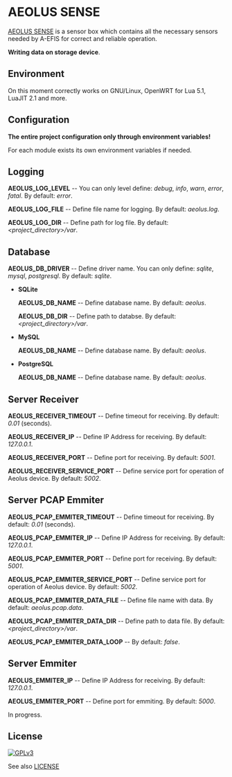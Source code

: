AEOLUS SENSE
======

[AEOLUS SENSE](http://www.talosavionics.com/aeolus-sense/) is a sensor box which contains all the necessary sensors needed by A-EFIS for correct and reliable operation.

**Writing data on storage device**.


Environment
-------

On this moment correctly works on GNU/Linux, OpenWRT for Lua 5.1, LuaJIT 2.1 and more.


Configuration
-------

**The entire project configuration only through environment variables!**

For each module exists its own environment variables if needed.


Logging
-------

**AEOLUS_LOG_LEVEL** -- You can only level define: *debug*, *info*, *warn*, *error*, *fatal*. By default: *error*.

**AEOLUS_LOG_FILE** -- Define file name for logging. By default: *aeolus.log*.

**AEOLUS_LOG_DIR** -- Define path for log file. By default: *<project_directory>/var*.


Database
-------

**AEOLUS_DB_DRIVER** -- Define driver name. You can only define: *sqlite*, *mysql*, *postgresql*. By default: *sqlite*.


 * **SQLite**

    **AEOLUS_DB_NAME** -- Define database name. By default: *aeolus*.

    **AEOLUS_DB_DIR** -- Define path to databse. By default: *<project_directory>/var*.

 * **MySQL**

    **AEOLUS_DB_NAME** -- Define database name. By default: *aeolus*.

 * **PostgreSQL**

    **AEOLUS_DB_NAME** -- Define database name. By default: *aeolus*.


Server Receiver
-------

**AEOLUS_RECEIVER_TIMEOUT** -- Define timeout for receiving. By default: *0.01* (seconds).

**AEOLUS_RECEIVER_IP** -- Define IP Address for receiving. By default: *127.0.0.1*.

**AEOLUS_RECEIVER_PORT** -- Define port for receiving. By default: *5001*.

**AEOLUS_RECEIVER_SERVICE_PORT** -- Define service port for operation of Aeolus device. By default: *5002*.


Server PCAP Emmiter
-------

**AEOLUS_PCAP_EMMITER_TIMEOUT** -- Define timeout for receiving. By default: *0.01* (seconds).

**AEOLUS_PCAP_EMMITER_IP** -- Define IP Address for receiving. By default: *127.0.0.1*.

**AEOLUS_PCAP_EMMITER_PORT** -- Define port for receiving. By default: *5001*.

**AEOLUS_PCAP_EMMITER_SERVICE_PORT** -- Define service port for operation of Aeolus device. By default: *5002*.

**AEOLUS_PCAP_EMMITER_DATA_FILE** -- Define file name with data. By default: *aeolus.pcap.data*.

**AEOLUS_PCAP_EMMITER_DATA_DIR** -- Define path to data file. By default: *<project_directory>/var*.

**AEOLUS_PCAP_EMMITER_DATA_LOOP** -- By default: *false*.


Server Emmiter
-------

**AEOLUS_EMMITER_IP** -- Define IP Address for receiving. By default: *127.0.0.1*.

**AEOLUS_EMMITER_PORT** -- Define port for emmiting. By default: *5000*.

In progress.


License
-------

[![GPLv3](http://www.gnu.org/graphics/gplv3-88x31.png)](http://www.gnu.org/licenses/gpl-3.0.txt)

See also [LICENSE](LICENSE)
